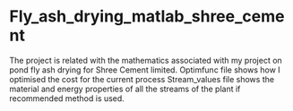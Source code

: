 # Fly_ash_drying_matlab_shree_cement
The project is related with the mathematics associated with my project on pond fly ash drying for Shree Cement limited. 
Optimfunc file shows how I optimised the cost for the current process
Stream_values file shows the material and energy properties of all the streams of the plant if recommended method is used.

